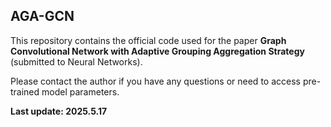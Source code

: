 ## AGA-GCN

This repository contains the official code used for the paper **Graph Convolutional Network with Adaptive Grouping Aggregation Strategy** (submitted to Neural Networks).

Please contact the author if you have any questions or need to access pre-trained model parameters.



**Last update: 2025.5.17**
